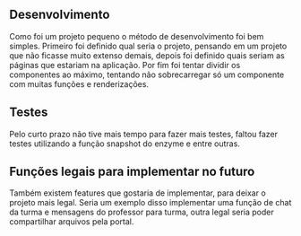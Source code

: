 ## Desenvolvimento
Como foi um projeto pequeno o método de desenvolvimento foi bem simples. Primeiro foi definido qual seria o projeto, pensando em um projeto que não ficasse muito extenso demais, depois foi definido quais seriam as páginas que estariam na aplicação. Por fim foi tentar dividir os componentes ao máximo, tentando não sobrecarregar só um componente com muitas funções e renderizações.
## Testes
Pelo curto prazo não tive mais tempo para fazer mais testes, faltou fazer testes utilizando a função snapshot do enzyme e entre outras.
## Funções legais para implementar no futuro
Também existem features que gostaria de implementar, para deixar o projeto mais legal. Seria um exemplo disso implementar uma função de chat da turma e mensagens do professor para turma, outra legal seria poder compartilhar arquivos pela portal.
